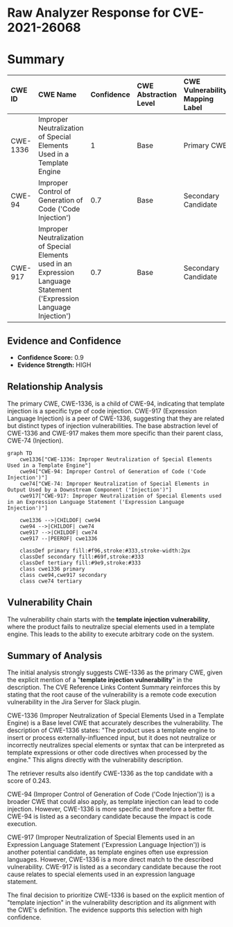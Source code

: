# Raw Analyzer Response for CVE-2021-26068

# Summary
| CWE ID    | CWE Name                                                                                                | Confidence | CWE Abstraction Level | CWE Vulnerability Mapping Label | CWE-Vulnerability Mapping Notes |
| :-------- | :------------------------------------------------------------------------------------------------------ | :--------- | :---------------------- | :------------------------------ | :------------------------------ |
| CWE-1336  | Improper Neutralization of Special Elements Used in a Template Engine                                     | 1          | Base                    | Primary CWE                     | Allowed                       |
| CWE-94   | Improper Control of Generation of Code ('Code Injection')                                               | 0.7         | Base                    | Secondary Candidate             | Allowed-with-Review            |
| CWE-917   | Improper Neutralization of Special Elements used in an Expression Language Statement ('Expression Language Injection') | 0.7         | Base                    | Secondary Candidate             | Allowed                       |

## Evidence and Confidence

*   **Confidence Score:** 0.9
*   **Evidence Strength:** HIGH

## Relationship Analysis

The primary CWE, CWE-1336, is a child of CWE-94, indicating that template injection is a specific type of code injection. CWE-917 (Expression Language Injection) is a peer of CWE-1336, suggesting that they are related but distinct types of injection vulnerabilities. The base abstraction level of CWE-1336 and CWE-917 makes them more specific than their parent class, CWE-74 (Injection).

```mermaid
graph TD
    cwe1336["CWE-1336: Improper Neutralization of Special Elements Used in a Template Engine"]
    cwe94["CWE-94: Improper Control of Generation of Code ('Code Injection')"]
    cwe74["CWE-74: Improper Neutralization of Special Elements in Output Used by a Downstream Component ('Injection')"]
    cwe917["CWE-917: Improper Neutralization of Special Elements used in an Expression Language Statement ('Expression Language Injection')"]
    
    cwe1336 -->|CHILDOF| cwe94
    cwe94 -->|CHILDOF| cwe74
    cwe917 -->|CHILDOF| cwe74
    cwe917 --|PEEROF| cwe1336
    
    classDef primary fill:#f96,stroke:#333,stroke-width:2px
    classDef secondary fill:#69f,stroke:#333
    classDef tertiary fill:#9e9,stroke:#333
    class cwe1336 primary
    class cwe94,cwe917 secondary
    class cwe74 tertiary
```

## Vulnerability Chain

The vulnerability chain starts with the **template injection vulnerability**, where the product fails to neutralize special elements used in a template engine. This leads to the ability to execute arbitrary code on the system.

## Summary of Analysis

The initial analysis strongly suggests CWE-1336 as the primary CWE, given the explicit mention of a "**template injection vulnerability**" in the description. The CVE Reference Links Content Summary reinforces this by stating that the root cause of the vulnerability is a remote code execution vulnerability in the Jira Server for Slack plugin.

CWE-1336 (Improper Neutralization of Special Elements Used in a Template Engine) is a Base level CWE that accurately describes the vulnerability. The description of CWE-1336 states: "The product uses a template engine to insert or process externally-influenced input, but it does not neutralize or incorrectly neutralizes special elements or syntax that can be interpreted as template expressions or other code directives when processed by the engine." This aligns directly with the vulnerability description.

The retriever results also identify CWE-1336 as the top candidate with a score of 0.243.

CWE-94 (Improper Control of Generation of Code ('Code Injection')) is a broader CWE that could also apply, as template injection can lead to code injection. However, CWE-1336 is more specific and therefore a better fit. CWE-94 is listed as a secondary candidate because the impact is code execution.

CWE-917 (Improper Neutralization of Special Elements used in an Expression Language Statement ('Expression Language Injection')) is another potential candidate, as template engines often use expression languages. However, CWE-1336 is a more direct match to the described vulnerability. CWE-917 is listed as a secondary candidate because the root cause relates to special elements used in an expression language statement.

The final decision to prioritize CWE-1336 is based on the explicit mention of "template injection" in the vulnerability description and its alignment with the CWE's definition. The evidence supports this selection with high confidence.